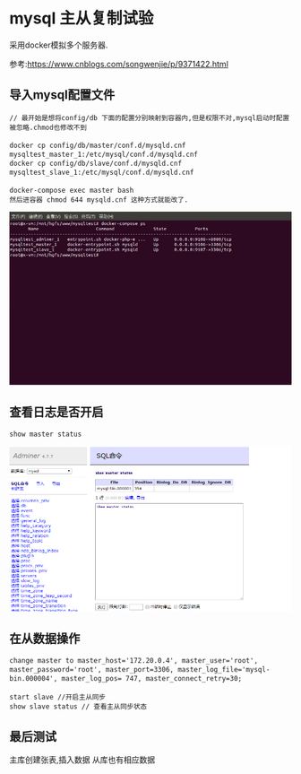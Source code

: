# mysql 主从复制试验
采用docker模拟多个服务器.

参考:https://www.cnblogs.com/songwenjie/p/9371422.html


## 导入mysql配置文件
```
// 最开始是想将config/db 下面的配置分别映射到容器内,但是权限不对,mysql启动时配置被忽略.chmod也修改不到

docker cp config/db/master/conf.d/mysqld.cnf mysqltest_master_1:/etc/mysql/conf.d/mysqld.cnf
docker cp config/db/slave/conf.d/mysqld.cnf mysqltest_slave_1:/etc/mysql/conf.d/mysqld.cnf

docker-compose exec master bash
然后进容器 chmod 644 mysqld.cnf 这种方式就能改了.

```

![运行情况](./imgs/微信截图_20200624152317.png)

## 查看日志是否开启
```
show master status
```
![sql](./imgs/微信截图_20200624151932.png)



## 在从数据操作
```
change master to master_host='172.20.0.4', master_user='root', master_password='root', master_port=3306, master_log_file='mysql-bin.000004', master_log_pos= 747, master_connect_retry=30;

start slave //开启主从同步
show slave status // 查看主从同步状态
```

## 最后测试
主库创建张表,插入数据 从库也有相应数据